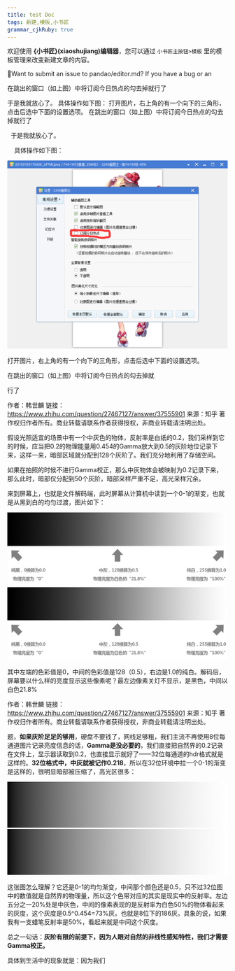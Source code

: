 ```yaml
---
title: test Doc
tags: 新建,模板,小书匠
grammar_cjkRuby: true
---
```



欢迎使用 **{小书匠}(xiaoshujiang)编辑器**，您可以通过 `小书匠主按钮>模板` 里的模板管理来改变新建文章的内容。


👋Want to submit an issue to pandao/editor.md?
If you have a bug or an



在跳出的窗口（如上图）中将订阅今日热点的勾去掉就行了

于是我就放心了。 具体操作如下图： 打开图片，右上角的有一个向下的三角形，点击后选中下面的设置选项。 在跳出的窗口（如上图）中将订阅今日热点的勾去掉就行了

  于是我就放心了。

    具体操作如下图：

[![](https://www.github.com/epluguo/epluguo.github.io/raw/master/小书匠/test_Doc/1550979577630.png)](https://gss0.baidu.com/-vo3dSag_xI4khGko9WTAnF6hhy/zhidao/pic/item/95eef01f3a292df59d158a91bb315c6035a8735b.jpg "点击查看大图") 

打开图片，右上角的有一个向下的三角形，点击后选中下面的设置选项。

在跳出的窗口（如上图）中将订阅今日热点的勾去掉就


行了


作者：韩世麟
链接：https://www.zhihu.com/question/27467127/answer/37555901
来源：知乎
著作权归作者所有。商业转载请联系作者获得授权，非商业转载请注明出处。

假设光照适宜的场景中有一个中灰色的物体，反射率是白纸的0.2，我们采样到它的时候，应当把0.2的物理能量用0.454的Gamma放大到0.5的灰阶地位记录下来，这样一来，暗部区域就分配到128个灰阶了。我们充分地利用了存储空间。

如果在拍照的时候不进行Gamma校正，那么中灰物体会被映射为0.2记录下来，那么此时，暗部仅分配到50个灰阶，暗部采样严重不足，高光采样冗余。

来到屏幕上，也就是文件解码端，此时屏幕从计算机中读到一个0-1的渐变，也就是从黑到白的均匀过渡，图片如下：

![](https://www.github.com/epluguo/epluguo.github.io/raw/master/小书匠/test_Doc/1550979577113.jpg) ![](https://www.github.com/epluguo/epluguo.github.io/raw/master/小书匠/test_Doc/1550979575545.jpg)

其中左端的色彩值是0，中间的色彩值是128（0.5），右边是1.0的纯白。解码后，屏幕要以什么样的亮度显示这些像素呢？最左边像素关灯不显示，是黑色，中间以白色21.8%

作者：韩世麟
链接：https://www.zhihu.com/question/27467127/answer/37555901
来源：知乎
著作权归作者所有。商业转载请联系作者获得授权，非商业转载请注明出处。

题，**如果灰阶足足的够用**，硬盘不要钱了，网线足够粗，我们主流不再使用8位每通道图片记录亮度信息的话，**Gamma是没必要的**，我们直接把自然界的0.2记录在文件上，显示器读取到0.2，也直接显示就好了——32位每通道的hdr格式就是这样的。**32位格式中，中灰就被记作0.218**，所以在32位环境中拉一个0-1的渐变是这样的，很明显暗部被压缩了，高光区很多：

![](https://www.github.com/epluguo/epluguo.github.io/raw/master/小书匠/test_Doc/1550979576240.jpg) ![](https://www.github.com/epluguo/epluguo.github.io/raw/master/小书匠/test_Doc/1550979575437.jpg)

这张图怎么理解？它还是0-1的均匀渐变，中间那个颜色还是0.5，只不过32位图中的数值就是自然界的物理量，所以这个色带对应的其实是现实中的反射率。左边五分之一20%处是中灰色，中间的像素表现的是反射率为白色50%的物体看起来的灰度，这个灰度是0.5^0.454=73%灰。也就是8位下的186灰。具象的说，如果我有一支蜡笔反射率是50%，看起来就是中间这个灰度。

总之一句话：**灰阶有限的前提下，因为人眼对自然的非线性感知特性，我们才需要Gamma校正。**

具体到生活中的现象就是：因为我们